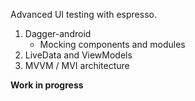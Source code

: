 Advanced UI testing with espresso. 
1. Dagger-android 
     - Mocking components and modules
2. LiveData and ViewModels
3. MVVM / MVI architecture

**Work in progress**
